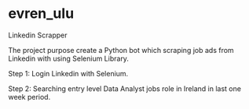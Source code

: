 # evren_ulu
Linkedin Scrapper


The project purpose create a Python bot which scraping job ads from Linkedin with using Selenium Library.


Step 1: Login Linkedin with Selenium.

Step 2: Searching entry level Data Analyst jobs role in Ireland in last one week period.



